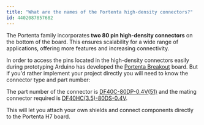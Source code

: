 ```yaml
---
title: "What are the names of the Portenta high-density connectors?"
id: 4402087857682
---
```


The Portenta family incorporates **two 80 pin high-density connectors** on the bottom of the board. This ensures scalability for a wide range of applications, offering more features and increasing connectivity.

In order to access the pins located in the high-density connectors easily during prototyping Arduino has developed the [Portenta Breakout](https://store.arduino.cc/portenta-breakout) board. But if you'd rather implement your project directly you will need to know the connector type and part number:

The part number of the connector is [DF40C-80DP-0.4V(51)](https://www.hirose.com/product/p/CL0684-4001-8-51) and the mating connector required is [DF40HC(3.5)-80DS-0.4V](https://www.hirose.com/en/product/p/CL0684-4162-7-51).

This will let you attach your own shields and connect components directly to the Portenta H7 board.
